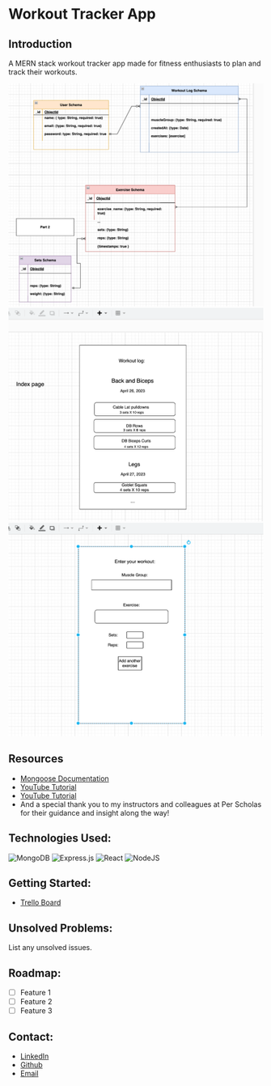# Workout Tracker App

## Introduction

 A MERN stack workout tracker app made for fitness enthusiasts to plan and track their workouts.

 ![App Screenshot](src/images/Drawio.png)
 ![App Screenshot](src/images/layout.png)
 ![App Screenshot](src/images/layout2.png)

## Resources
- [Mongoose Documentation](https://mongoosejs.com/docs/) 
- [YouTube Tutorial](https://www.youtube.com/watch?v=I7EDAR2GRVo&list=PLhwvZuAVtz8Ftb0AphUjvDG30_PQbIHd3&index=1&t=2436s&pp=gAQBiAQB) 
- [YouTube Tutorial](https://www.youtube.com/watch?v=1NrHkjlWVhM&list=PLhwvZuAVtz8Ftb0AphUjvDG30_PQbIHd3&index=2&t=2137s&pp=gAQBiAQB) 
- And a special thank you to my instructors and colleagues at Per Scholas for their guidance and insight along the way!

## Technologies Used: 
![MongoDB](https://img.shields.io/badge/MongoDB-%234ea94b.svg?style=for-the-badge&logo=mongodb&logoColor=white)
![Express.js](https://img.shields.io/badge/express.js-%23404d59.svg?style=for-the-badge&logo=express&logoColor=%2361DAFB)
![React](https://img.shields.io/badge/react-%2320232a.svg?style=for-the-badge&logo=react&logoColor=%2361DAFB)
![NodeJS](https://img.shields.io/badge/node.js-6DA55F?style=for-the-badge&logo=node.js&logoColor=white)

## Getting Started: 
- [Trello Board](https://trello.com/b/16W86INb/mern-project)

## Unsolved Problems: 
List any unsolved issues.

## Roadmap:
- [ ] Feature 1
- [ ] Feature 2
- [ ] Feature 3

## Contact:

- [LinkedIn](https://www.linkedin.com/in/shoshana-dorfman-859b161a2/)
- [Github](https://github.com/S-Dorfman)
- [Email](sdorfman.tech@gmail.com)
